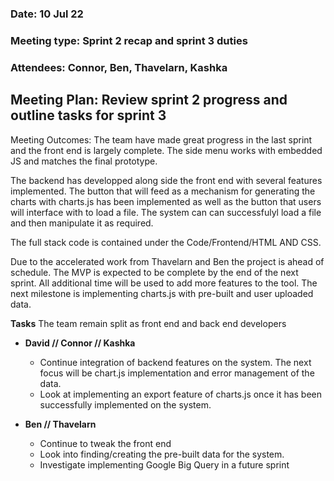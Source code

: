 ### Date: 10 Jul 22
### Meeting type: Sprint 2 recap and sprint 3 duties 
### Attendees: Connor, Ben, Thavelarn, Kashka

## Meeting Plan: Review sprint 2 progress and outline tasks for sprint 3

Meeting Outcomes: The team have made great progress in the last sprint and the front end is largely complete. The side menu works with embedded JS and matches the final prototype.

The backend has developped along side the front end with several features implemented. The button that will feed as a mechanism for generating the charts with charts.js has been implemented as well as the button that users will interface with to load a file. The system can can successfulyl load a file and then manipulate it as required.

The full stack code is contained under the Code/Frontend/HTML AND CSS.

Due to the accelerated work from Thavelarn and Ben the project is ahead of schedule. The MVP is expected to be complete by the end of the next sprint. All additional time will be used to add more features to the tool. The next milestone is implementing charts.js with pre-built and user uploaded data.


**Tasks**
The team remain split as front end and back end developers

+ **David // Connor // Kashka** 
  + Continue integration of backend features on the system. The next focus will be chart.js implementation and error management of the data.
  + Look at implementing an export feature of charts.js once it has been successfully implemented on the system.

+ **Ben // Thavelarn** 
  + Continue to tweak the front end 
  + Look into finding/creating the pre-built data for the system.
  + Investigate implementing Google Big Query in a future sprint
